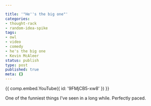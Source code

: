 ```yaml
---

title: '"He''s the big one"'
categories:
- thought-rack
- random-idea-spike
tags:
- owl
- video
- comedy
- he's the big one
- Kevin McAleer
status: publish
type: post
published: true
meta: {}
---
```


{{ comp.embed.YouTube({ id: '9FMjCB5-xw8' }) }}

<p>One of the funniest things I’ve seen in a long while. Perfectly paced.</p>
